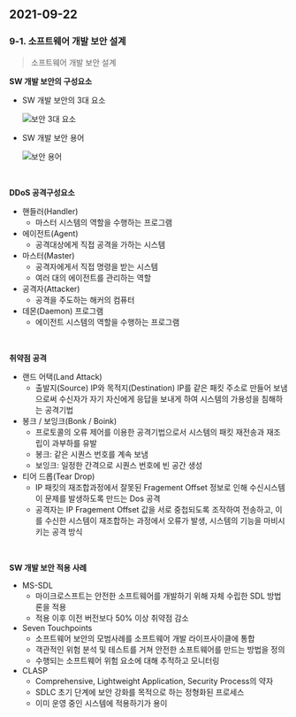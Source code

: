 ## 2021-09-22

### 9-1. 소프트웨어 개발 보안 설계

> 소프트웨어 개발 보안 설계

**SW 개발 보안의 구성요소**

* SW 개발 보안의 3대 요소

  ![보안 3대 요소](https://user-images.githubusercontent.com/68210266/134301829-1a205e72-a130-4038-9ecd-eba60bf542ee.PNG)

* SW 개발 보안 용어

  ![보안 용어](https://user-images.githubusercontent.com/68210266/134301872-f28fe49a-d65d-43ff-99cd-5f1c70c7e5fd.PNG)

<br>

**DDoS 공격구성요소**

* 핸들러(Handler)
  * 마스터 시스템의 역할을 수행하는 프로그램
* 에이전트(Agent)
  * 공격대상에게 직접 공격을 가하는 시스템
* 마스터(Master)
  * 공격자에게서 직접 명령을 받는 시스템
  * 여러 대의 에이전트를 관리하는 역할
* 공격자(Attacker)
  * 공격을 주도하는 해커의 컴퓨터
* 데몬(Daemon) 프로그램
  * 에이전트 시스템의 역할을 수행하는 프로그램

<br>

**취약점 공격**

* 랜드 어택(Land Attack)
  * 출발지(Source) IP와 목적지(Destination) IP를 같은 패킷 주소로 만들어 보냄으로써 수신자가 자기 자신에게 응답을 보내게 하여 시스템의 가용성을 침해하는 공격기법
* 봉크 / 보잉크(Bonk / Boink)
  * 프로토콜의 오류 제어를 이용한 공격기법으로서 시스템의 패킷 재전송과 재조립이 과부하를 유발
  * 봉크: 같은 시퀀스 번호를 계속 보냄
  * 보잉크: 일정한 간격으로 시퀀스 번호에 빈 공간 생성
* 티어 드롭(Tear Drop)
  * IP 패킷의 재조합과정에서 잘못된 Fragement Offset 정보로 인해 수신시스템이 문제를 발생하도록 만드는 Dos 공격
  * 공격자는 IP Fragement Offset 값을 서로 중첩되도록 조작하여 전송하고, 이를 수신한 시스템이 재조합하는 과정에서 오류가 발생, 시스템의 기능을 마비시키는 공격 방식

<br>

**SW 개발 보안 적용 사례**

* MS-SDL
  * 마이크로스프트는 안전한 소프트웨어를 개발하기 위해 자체 수립한 SDL 방법론을 적용
  * 적용 이후 이전 버전보다 50% 이상 취약점 감소
* Seven Touchpoints
  * 소프트웨어 보안의 모범사례를 소프트웨어 개발 라이프사이클에 통합
  * 객관적인 위험 분석 및 테스트를 거쳐 안전한 소프트웨어를 만드는 방법을 정의
  * 수행되는 소프트웨어 위험 요소에 대해 추적하고 모니터링
* CLASP
  * Comprehensive, Lightweight Application, Security Process의 약자
  * SDLC 초기 단계에 보안 강화를 목적으로 하는 정형화된 프로세스
  * 이미 운영 중인 시스템에 적용하기가 용이